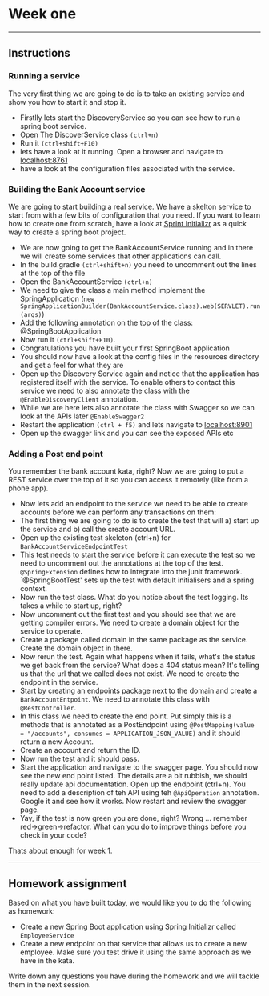 # Week one

----
## Instructions

### **Running a service**

The very first thing we are going to do is to take an existing service and show you how to start it and stop it.

* Firstlly lets start the DiscoveryService so you can see how to run a spring boot service.
* Open The DiscoverService class `(ctrl+n)`
* Run it `(ctrl+shift+F10)`
* lets have a look at it running.  Open a browser and navigate to [localhost:8761](http://localhost:8761)
* have a look at the configuration files associated with the service.
    
### **Building the Bank Account service**

We are going to start building a real service.  We have a skelton service to start from with a few bits of configuration that you need.  If you want to learn how to create one from scratch, have a look at [Sprint Initializr](https://start.spring.io/) as a quick way to create a spring boot project.

* We are now going to get the BankAccountService running and in there we will create some services that other applications can call.
* In the build.gradle `(ctrl+shift+n)` you need to uncomment out the lines at the top of the file
* Open the BankAccountService `(ctrl+n)`
* We need to give the class a main method implement the SpringApplication (`new SpringApplicationBuilder(BankAccountService.class).web(SERVLET).run(args)`)
* Add the following annotation on the top of the class: @SpringBootApplication
* Now run it `(ctrl+shift+F10)`.
* Congratulations you have built your first SpringBoot application
* You should now have a look at the config files in the resources directory and get a feel for what they are
* Open up the Discovery Service again and notice that the application has registered itself with the service.  To enable others to contact this service we need to also annotate the class with the `@EnableDiscoveryClient` annotation.
* While we are here lets also annotate the class with Swagger so we can look at the APIs later `@EnableSwagger2`
* Restart the application `(ctrl + f5)` and lets navigate to [localhost:8901](http://localhost:8901)
* Open up the swagger link and you can see the exposed APIs etc

### **Adding a Post end point**

You remember the bank account kata, right?  Now we are going to put a REST service over the top of it so you can access it remotely (like from a phone app).

* Now lets add an endpoint to the service we need to be able to create accounts before we can perform any transactions on them:
* The first thing we are going to do is to create the test that will a) start up the service and b) call the create account URL.
* Open up the existing test skeleton (ctrl+n) for `BankAccountServiceEndpointTest`
* This test needs to start the service before it can execute the test so we need to uncomment out the annotations at the top of the test.  `@SpringExtension` defines how to integrate into the junit framework.  `@SpringBootTest' sets up the test with default initialisers and a spring context.
* Now run the test class.  What do you notice about the test logging.  Its takes a while to start up, right?
* Now uncomment out the first test and you should see that we are getting compiler errors.  We need to create a domain object for the service to operate.
* Create a package called domain in the same package as the service.  Create the domain object in there.
* Now rerun the test.  Again what happens when it fails, what's the status we get back from the service? What does a 404 status mean?  It's telling us that the url that we called does not exist.  We need to create the endpoint in the service.
* Start by creating an endpoints package next to the domain and create a `BankAccountEntpoint`.  We need to annotate this class with `@RestController`.
* In this class we need to create the end point.  Put simply this is a methods that is annotated as a PostEndpoint using `@PostMapping(value = "/accounts", consumes = APPLICATION_JSON_VALUE)` and it should return a new Account.
* Create an account and return the ID.
* Now run the test and it should pass.
* Start the application and navigate to the swagger page.  You should  now see the new end point listed.  The details are a bit rubbish, we should really update api documentation.  Open up the endpoint (ctrl+n).  You need to add a description of teh API using teh `@ApiOperation` annotation.  Google it and see how it works.  Now restart and review the swagger page.
* Yay, if the test is now green you are done, right?  Wrong ... remember red->green->refactor.  What can you do to improve things before you check in your code?

Thats about enough for week 1.

----
## Homework assignment
Based on what you have built today, we would like you to do the following as homework:

* Create a new Spring Boot application using Spring Initializr called `EmployeeService`
* Create a new endpoint on that service that allows us to create a new employee.  Make sure you test drive it using the same approach as we have in the kata.

Write down any questions you have during the homework and we will tackle them in the next session.

